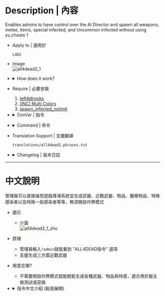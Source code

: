# Description | 內容
Enables admins to have control over the AI Director and spawn all weapons, melee, items, special infected, and Uncommon Infected without using sv_cheats 1

* Apply to | 適用於
    ```
    L4D2
    ```

* Image
    <br/>![all4dead2_1](image/all4dead2_1.jpg)

* <details><summary>How does it work?</summary>

    * Type !admin to call adm menu and you will see "ALL4DEAD" option
    * Support custom melee
</details>

* Require | 必要安裝
    1. [left4dhooks](https://forums.alliedmods.net/showthread.php?t=321696)
    2. [[INC] Multi Colors](https://github.com/fbef0102/L4D1_2-Plugins/releases/tag/Multi-Colors)
    3. [spawn_infected_nolimit](/spawn_infected_nolimit)

* <details><summary>ConVar | 指令</summary>

	* cfg/sourcemod/all4dead2.cfg
		```php
        // Whether or not we announce changes in game.
        a4d_notify_players "1"
		```
</details>

* <details><summary>Command | 命令</summary>

	* **Usage: a4d_spawn_infected <infected_type> (does not work for uncommon infected, use a4d_spawn_uinfected instead) (Adm required: ADMFLAG_ROOT)**
        ```php
        a4d_spawn_infected <zombie|mob|witch|tank|boomer|hunter|smoker|spitter|jockey|charger>
        ```

	* **Usage: a4d_spawn_uinfected <uncommon_infected_type> (Adm required: ADMFLAG_ROOT)**
        ```php
        a4d_spawn_uinfected <riot|ceda|clown|mud|roadcrew|jimmy>
        ``` 

	* **Usage: a4d_spawn_item <item_type>, read more item [here](https://commands.gg/l4d2/give) (Adm required: ADMFLAG_ROOT)**
        ```php
        a4d_spawn_item <rifle|first_aid_kit|ammo....>
        a4d_spawn_weapon <rifle|first_aid_kit|ammo....>
        ``` 

	* **This command forces the AI director to start a panic event (Adm required: ADMFLAG_ROOT)**
        ```php
        a4d_force_panic
        ``` 

	* **This command forces the AI director to start a panic event endlessly (Adm required: ADMFLAG_ROOT)**
        ```php
        a4d_panic_forever
        ``` 

	* **Usage: a4d_enable_notifications <0|1> (Adm required: ADMFLAG_ROOT)**
        ```php
        a4d_enable_notifications <0|1>
        ``` 
</details>

* Translation Support | 支援翻譯
	```
	translations/all4dead2.phrases.txt
	```

* <details><summary>Changelog | 版本日誌</summary>

    * v3.9 (2024-3-30)
        * Update cvars
        * Update cmds
        * Update Translation

    * v3.8 (2024-3-15)
        * Require spawn_infected_nolimit
        * Delete gamedata

    * v3.7 (2024-1-20)
        * Custom melee spawn support

    * v3.6 (2023-3-11)
        * Fixed translation phrase.

    * v3.5 (2023-1-27)
        * Translation Support. Thanks to wyxls.

    * v3.4
        * [AlliedModder Post](https://forums.alliedmods.net/showpost.php?p=2719391&postcount=503)
        * Convert All codes to new syntax.
        * Add gamedata to support infected spawn (without being limit by director)
        * Add All weapons、melee、items
        * Add firework crate
        * Add L4D2 "The Last Stand" two melee: pitchfork、shovel
        * Spawn Witch Bride Model in c6m1 to prevent crash
        * Add Gnome and Cola.
        * Display menu forever

    * v2.0
        * [Original Plugin by grandwazir](https://forums.alliedmods.net/showthread.php?t=84609)
</details>

- - - -
# 中文說明
管理員可以直接操控遊戲導演系統並生成武器、近戰武器、物品、醫療物品、特殊感染者以及特殊一般感染者等等，無須開啟作弊模式

* 圖示
    * 介面
    <br/>![all4dead2_1_zho](image/zho/all4dead2_1_zho.jpg)

* 原理
    * 管理員輸入```!admin```就能看到 "ALL4DEAD指令" 選項
    * 支援生成三方圖近戰武器

* 用意在哪?
    * 不需要開啟作弊模式就能輕鬆生成各種武器、物品與特感，適合用於服主做測試或惡搞

* <details><summary>指令中文介紹 (點我展開)</summary>

	* cfg/sourcemod/all4dead2.cfg
		```php
        // 1=通知玩家訊息, 0=不通知
        a4d_notify_players "1"
		```
</details>




